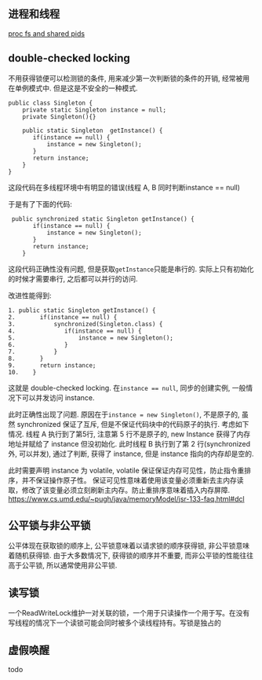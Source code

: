 ## 进程和线程
[proc fs and shared pids](http://lkml.iu.edu/hypermail/linux/kernel/9608/0191.html)

## double-checked locking
不用获得锁便可以检测锁的条件, 用来减少第一次判断锁的条件的开销, 经常被用在单例模式中. 但是这是不安全的一种模式.

```
public class Singleton {
    private static Singleton instance = null;
    private Singleton(){}
   
    public static Singleton  getInstance() {
       if(instance == null) {
           instance = new Singleton();
       }
       return instance;
    }
}
```
这段代码在多线程环境中有明显的错误(线程 A, B 同时判断instance == null)

于是有了下面的代码:
```
 public synchronized static Singleton getInstance() {
       if(instance == null) {
           instance = new Singleton();
       }
       return instance;
    }
```
这段代码正确性没有问题, 但是获取`getInstance`只能是串行的. 实际上只有初始化的时候才需要串行, 之后都可以并行的访问.

改进性能得到:
```
1. public static Singleton getInstance() {
2.       if(instance == null) {
3.           synchronized(Singleton.class) {
4.              if(instance == null) {
5.                  instance = new Singleton();
6.              }
7.           }
8.       }
9.       return instance;
10.    }
```
这就是 double-checked locking. 在`instance == null`, 同步的创建实例, 一般情况下可以并发访问 instance.

此时正确性出现了问题. 原因在于`instance = new Singleton()`, 不是原子的, 虽然 synchronized 保证了互斥, 但是不保证代码块中的代码原子的执行. 考虑如下情况. 线程 A 执行到了第5行, 注意第 5 行不是原子的, new Instance 获得了内存地址并赋给了 instance 但没初始化. 此时线程 B 执行到了第 2 行(synchronized 外, 可以并发), 通过了判断, 获得了 instance, 但是 instance 指向的内存却是空的.

此时需要声明 instance 为 volatile, volatile 保证保证内存可见性，防止指令重排序，并不保证操作原子性。 保证可见性意味着使用该变量必须重新去主内存读取，修改了该变量必须立刻刷新主内存。防止重排序意味着插入内存屏障.
https://www.cs.umd.edu/~pugh/java/memoryModel/jsr-133-faq.html#dcl

## 公平锁与非公平锁
公平体现在获取锁的顺序上, 公平锁意味着以请求锁的顺序获得锁, 非公平锁意味着随机获得锁. 由于大多数情况下, 获得锁的顺序并不重要, 而非公平锁的性能往往高于公平锁, 所以通常使用非公平锁.

## 读写锁
一个ReadWriteLock维护一对关联的锁，一个用于只读操作一个用于写。在没有写线程的情况下一个读锁可能会同时被多个读线程持有。写锁是独占的

## 虚假唤醒
todo

